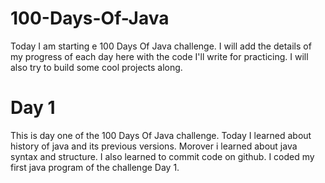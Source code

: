# 100-Days-Of-Java
Today I am starting e 100 Days Of Java challenge. I will add the details of my progress of each day here with the code I'll write for practicing. I will also try to build some cool projects along.

# Day 1
This is day one of the 100 Days Of Java challenge. Today I learned about history of java and its previous versions. Morover i learned about java syntax and structure.
I also learned to commit code on github. I coded my first java program of the challenge Day 1.
